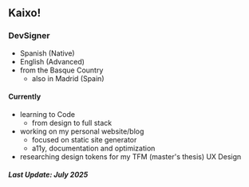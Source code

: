 ## Kaixo!

### DevSigner 
- Spanish (Native)
- English (Advanced)
- from the Basque Country
  - also in Madrid (Spain)

#### Currently
- learning to Code
  - from design to full stack
- working on my personal website/blog
  - focused on static site generator
  - a11y, documentation and optimization
- researching design tokens for my TFM
  (master's thesis) UX Design 

##### Last Update: July 2025
